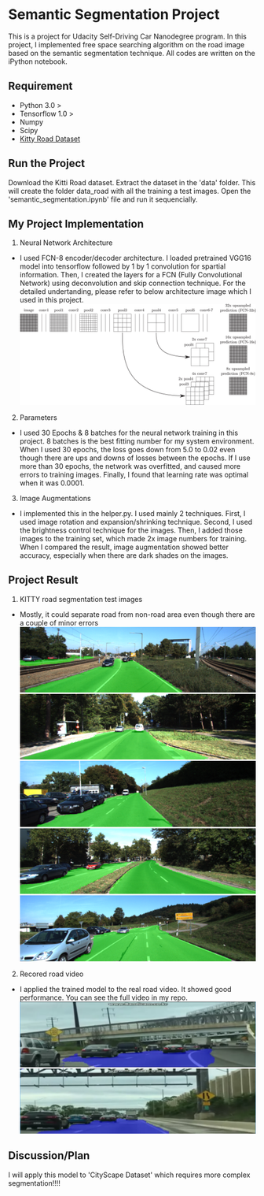 # Semantic Segmentation Project
This is a project for Udacity Self-Driving Car Nanodegree program. In this project, I implemented free space searching algorithm on the road image based on the semantic segmentation technique. All codes are written on the iPython notebook. 

## Requirement 
- Python 3.0 >
- Tensorflow 1.0 >
- Numpy
- Scipy
- [Kitty Road Dataset](http://www.cvlibs.net/download.php?file=data_road.zip) 
  
## Run the Project 
Download the Kitti Road dataset. Extract the dataset in the 'data' folder. This will create the folder data_road with all the training a test images. Open the 'semantic_segmentation.ipynb' file and run it sequencially. 

## My Project Implementation
1) Neural Network Architecture  
- I used FCN-8 encoder/decoder architecture. I loaded pretrained VGG16 model into tensorflow followed by 1 by 1 convolution for spartial information. Then, I created the layers for a FCN (Fully Convolutional Network) using deconvolution and skip connection technique. For the detailed undertanding, please refer to below architecture image which I used in this project. 
![Test image](https://github.com/KHKANG36/Semantic-Segmentation/blob/master/FCN%20for%20Semantic%20Seg.gif)

2) Parameters 
- I used 30 Epochs & 8 batches for the neural network training in this project. 8 batches is the best fitting number for my system environment. When I used 30 epochs, the loss goes down from 5.0 to 0.02 even though there are ups and downs of losses between the epochs. If I use more than 30 epochs, the network was overfitted, and caused more errors to training images. Finally, I found that learning rate was optimal when it was 0.0001.     

3) Image Augmentations  
 - I implemented this in the helper.py. I used mainly 2 techniques. First, I used image rotation and expansion/shrinking technique. Second, I used the brightness control technique for the images. Then, I added those images to the training set, which made 2x image numbers for training. When I compared the result, image augmentation showed better accuracy, especially when there are dark shades on the images. 
 
## Project Result
1) KITTY road segmentation test images
- Mostly, it could separate road from non-road area even though there are a couple of minor errors  
![Test image](https://github.com/KHKANG36/Semantic-Segmentation/blob/master/runs/1509770087.947018/um_000005.png)
![Test image](https://github.com/KHKANG36/Semantic-Segmentation/blob/master/runs/1509770087.947018/um_000007.png)
![Test image](https://github.com/KHKANG36/Semantic-Segmentation/blob/master/runs/1509770087.947018/um_000015.png)
![Test image](https://github.com/KHKANG36/Semantic-Segmentation/blob/master/runs/1509770087.947018/umm_000008.png)
![Test image](https://github.com/KHKANG36/Semantic-Segmentation/blob/master/runs/1509770087.947018/umm_000035.png)

2) Recored road video
- I applied the trained model to the real road video. It showed good performance. You can see the full video in my repo. 
![Test image](https://github.com/KHKANG36/Semantic-Segmentation/blob/master/video1.png)
![Test image](https://github.com/KHKANG36/Semantic-Segmentation/blob/master/video2.png)

## Discussion/Plan
I will apply this model to 'CityScape Dataset' which requires more complex segmentation!!!! 
